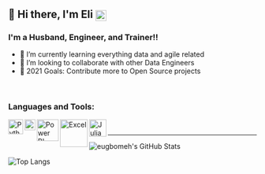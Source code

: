 ## 👋 Hi there, I'm Eli [<img align="center" alt="eugbomeh | LinkedIn" width="22px" src="https://www.flaticon.com/svg/static/icons/svg/174/174857.svg" />][linkedin]

### I'm a Husband, Engineer, and Trainer!!


- 🌱 I’m currently learning everything data and agile related
- 👯 I’m looking to collaborate with other Data Engineers
- 🥅 2021 Goals: Contribute more to Open Source projects

<br />

### Languages and Tools:

<img align="left" alt="Python" width="30px" src="https://cdn3.iconfinder.com/data/icons/logos-and-brands-adobe/512/267_Python-512.png" />
<img align="left" alt="SQL" width="22px" src="https://icon-library.com/images/sql-icon/sql-icon-8.jpg" />
<img align="left" alt="Power BI" width="44px" src="https://static.wikia.nocookie.net/logopedia/images/2/2c/Microsoft_Power_BI_%282020%29.svg" />
<img align="left" alt="Excel" width="56px" src="https://download.logo.wine/logo/Microsoft_Excel/Microsoft_Excel-Logo.wine.png" />
<img align="left" alt="Julia" width="35px" src="https://cdn.icon-icons.com/icons2/1381/PNG/128/julia_94934.png" />

<br />

---

<img align="left" alt="eugbomeh's GitHub Stats" src="https://github-readme-stats.vercel.app/api?username=eugbomeh&show_icons=true&hide_border=true&theme=dracula" />

<br />

![Top Langs](https://github-readme-stats.vercel.app/api/top-langs/?username=eugbomeh&langs_count=8&theme=dracula&hide_border=true&layout=compact)

[website]: https://eutomatics.com
[youtube]: https://youtube.com/eutomatics
[linkedin]: https://linkedin.com/in/eugbomeh